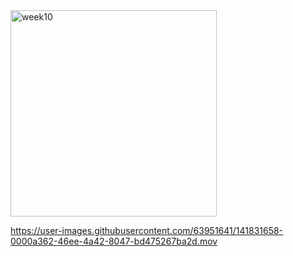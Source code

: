 <img width="330" alt="week10" src="https://user-images.githubusercontent.com/63951641/141831649-57e4bdb6-9173-41d0-a908-d465563f75fa.png">





https://user-images.githubusercontent.com/63951641/141831658-0000a362-46ee-4a42-8047-bd475267ba2d.mov

